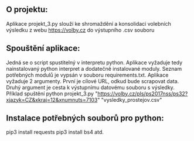 
O projektu:
-----------
Aplikace projekt_3.py slouží ke shromaždění a konsolidaci volebních výsledku z webu https://volby.cz
do výstupního .csv souboru


Spouštění aplikace:
-------------------
Jedná se o script spustitelný v interpretu python.
Aplikace vyžaduje tedy nainstalovaný python interpret a dodatečně instalované moduly.
Seznam potřebných modulů je vypsán v souboru requirements.txt.
Aplikace vyžaduje 2 argumenty. 
První je cílové URL, odkud bude scrapovat data. 
Druhý argument je cesta k výstupnímu datovému souboru s výsledky.
Příklad spuštění
python projekt_3.py "https://volby.cz/pls/ps2017nss/ps32?xjazyk=CZ&xkraj=12&xnumnuts=7103" "vysledky_prostejov.csv"


Instalace potřebných souborů pro python:
----------------------------------------
pip3 install requests
pip3 install bs4
atd.

